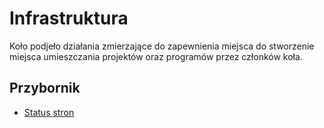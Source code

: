 # Infrastruktura

Koło podjeło działania zmierzające do zapewnienia miejsca do stworzenie miejsca umieszczania projektów oraz programów przez członków koła. 

## Przybornik

* [Status stron](https://stats.uptimerobot.com/Zzg8LTG63) 
